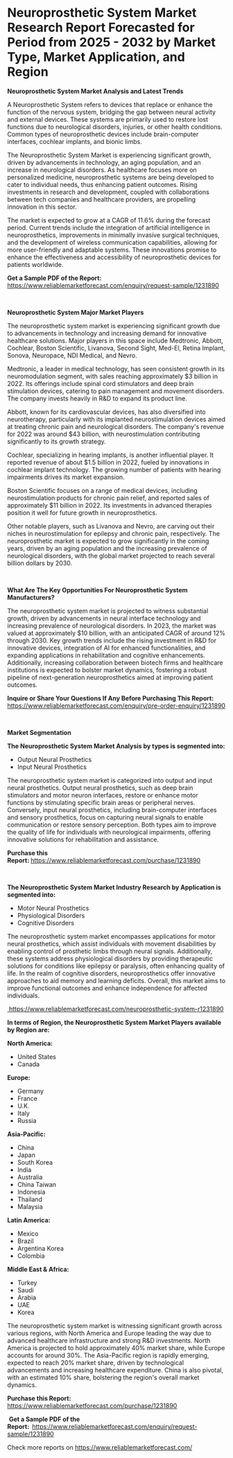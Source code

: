 <p><h1>Neuroprosthetic System Market Research Report Forecasted for Period from 2025 -  2032 by Market Type, Market Application, and Region</h1></p><p><strong>Neuroprosthetic System Market Analysis and Latest Trends</strong></p>
<p><p>A Neuroprosthetic System refers to devices that replace or enhance the function of the nervous system, bridging the gap between neural activity and external devices. These systems are primarily used to restore lost functions due to neurological disorders, injuries, or other health conditions. Common types of neuroprosthetic devices include brain-computer interfaces, cochlear implants, and bionic limbs.</p><p>The Neuroprosthetic System Market is experiencing significant growth, driven by advancements in technology, an aging population, and an increase in neurological disorders. As healthcare focuses more on personalized medicine, neuroprosthetic systems are being developed to cater to individual needs, thus enhancing patient outcomes. Rising investments in research and development, coupled with collaborations between tech companies and healthcare providers, are propelling innovation in this sector.</p><p>The market is expected to grow at a CAGR of 11.6% during the forecast period. Current trends include the integration of artificial intelligence in neuroprosthetics, improvements in minimally invasive surgical techniques, and the development of wireless communication capabilities, allowing for more user-friendly and adaptable systems. These innovations promise to enhance the effectiveness and accessibility of neuroprosthetic devices for patients worldwide.</p></p>
<p><strong>Get a Sample PDF of the Report:&nbsp;</strong> <a href="https://www.reliablemarketforecast.com/enquiry/request-sample/1231890?utm_campaign=2458&utm_medium=2&utm_source=Github&utm_content=ia&utm_term=04032025&utm_id=neuroprosthetic-system">https://www.reliablemarketforecast.com/enquiry/request-sample/1231890</a></p>
<p>&nbsp;</p>
<p><strong>Neuroprosthetic System Major Market Players</strong></p>
<p><p>The neuroprosthetic system market is experiencing significant growth due to advancements in technology and increasing demand for innovative healthcare solutions. Major players in this space include Medtronic, Abbott, Cochlear, Boston Scientific, Livanova, Second Sight, Med-El, Retina Implant, Sonova, Neuropace, NDI Medical, and Nevro.</p><p>Medtronic, a leader in medical technology, has seen consistent growth in its neuromodulation segment, with sales reaching approximately $3 billion in 2022. Its offerings include spinal cord stimulators and deep brain stimulation devices, catering to pain management and movement disorders. The company invests heavily in R&D to expand its product line.</p><p>Abbott, known for its cardiovascular devices, has also diversified into neurotherapy, particularly with its implanted neurostimulation devices aimed at treating chronic pain and neurological disorders. The company's revenue for 2022 was around $43 billion, with neurostimulation contributing significantly to its growth strategy.</p><p>Cochlear, specializing in hearing implants, is another influential player. It reported revenue of about $1.5 billion in 2022, fueled by innovations in cochlear implant technology. The growing number of patients with hearing impairments drives its market expansion.</p><p>Boston Scientific focuses on a range of medical devices, including neurostimulation products for chronic pain relief, and reported sales of approximately $11 billion in 2022. Its investments in advanced therapies position it well for future growth in neuroprosthetics.</p><p>Other notable players, such as Livanova and Nevro, are carving out their niches in neurostimulation for epilepsy and chronic pain, respectively. The neuroprosthetic market is expected to grow significantly in the coming years, driven by an aging population and the increasing prevalence of neurological disorders, with the global market projected to reach several billion dollars by 2030.</p></p>
<p>&nbsp;</p>
<p><strong>What Are The Key Opportunities For Neuroprosthetic System Manufacturers?</strong></p>
<p><p>The neuroprosthetic system market is projected to witness substantial growth, driven by advancements in neural interface technology and increasing prevalence of neurological disorders. In 2023, the market was valued at approximately $10 billion, with an anticipated CAGR of around 12% through 2030. Key growth trends include the rising investment in R&D for innovative devices, integration of AI for enhanced functionalities, and expanding applications in rehabilitation and cognitive enhancements. Additionally, increasing collaboration between biotech firms and healthcare institutions is expected to bolster market dynamics, fostering a robust pipeline of next-generation neuroprosthetics aimed at improving patient outcomes.</p></p>
<p><strong>Inquire or Share Your Questions If Any Before Purchasing This Report:</strong> <a href="https://www.reliablemarketforecast.com/enquiry/pre-order-enquiry/1231890?utm_campaign=2458&utm_medium=2&utm_source=Github&utm_content=ia&utm_term=04032025&utm_id=neuroprosthetic-system">https://www.reliablemarketforecast.com/enquiry/pre-order-enquiry/1231890</a></p>
<p>&nbsp;</p>
<p><strong>Market Segmentation</strong></p>
<p><strong>The Neuroprosthetic System Market Analysis by types is segmented into:</strong></p>
<p><ul><li>Output Neural Prosthetics</li><li>Input Neural Prosthetics</li></ul></p>
<p><p>The neuroprosthetic system market is categorized into output and input neural prosthetics. Output neural prosthetics, such as deep brain stimulators and motor neuron interfaces, restore or enhance motor functions by stimulating specific brain areas or peripheral nerves. Conversely, input neural prosthetics, including brain-computer interfaces and sensory prosthetics, focus on capturing neural signals to enable communication or restore sensory perception. Both types aim to improve the quality of life for individuals with neurological impairments, offering innovative solutions for rehabilitation and assistance.</p></p>
<p><strong>Purchase this Report:&nbsp;</strong><a href="https://www.reliablemarketforecast.com/purchase/1231890?utm_campaign=2458&utm_medium=2&utm_source=Github&utm_content=ia&utm_term=04032025&utm_id=neuroprosthetic-system">https://www.reliablemarketforecast.com/purchase/1231890</a></p>
<p>&nbsp;</p>
<p><strong>The Neuroprosthetic System Market Industry Research by Application is segmented into:</strong></p>
<p><ul><li>Motor Neural Prosthetics</li><li>Physiological Disorders</li><li>Cognitive Disorders</li></ul></p>
<p><p>The neuroprosthetic system market encompasses applications for motor neural prosthetics, which assist individuals with movement disabilities by enabling control of prosthetic limbs through neural signals. Additionally, these systems address physiological disorders by providing therapeutic solutions for conditions like epilepsy or paralysis, often enhancing quality of life. In the realm of cognitive disorders, neuroprosthetics offer innovative approaches to aid memory and learning deficits. Overall, this market aims to improve functional outcomes and enhance independence for affected individuals.</p></p>
<p><a href="https://www.reliablemarketforecast.com/neuroprosthetic-system-r1231890?utm_campaign=2458&utm_medium=2&utm_source=Github&utm_content=ia&utm_term=04032025&utm_id=neuroprosthetic-system">&nbsp;https://www.reliablemarketforecast.com/neuroprosthetic-system-r1231890</a></p>
<p><strong>In terms of Region, the Neuroprosthetic System Market Players available by Region are:</strong></p>
<p>
    <p> <strong> North America: </strong>
        <ul>
            <li>United States</li>
            <li>Canada</li>
        </ul>
        </p> 
    <p> <strong> Europe: </strong>
        <ul>
            <li>Germany</li>
            <li>France</li>
            <li>U.K.</li>
            <li>Italy</li>
            <li>Russia</li>
        </ul>
        </p> 
    <p> <strong> Asia-Pacific: </strong>
        <ul>
            <li>China</li>
            <li>Japan</li>
            <li>South Korea</li>
            <li>India</li>
            <li>Australia</li>
            <li>China Taiwan</li>
            <li>Indonesia</li>
            <li>Thailand</li>
            <li>Malaysia</li>
        </ul>
        </p> 
    <p> <strong> Latin America: </strong>
        <ul>
            <li>Mexico</li>
            <li>Brazil</li>
            <li>Argentina Korea</li>
            <li>Colombia</li>
        </ul>
        </p> 
    <p> <strong> Middle East & Africa: </strong>
        <ul>
            <li>Turkey</li>
            <li>Saudi</li>
            <li>Arabia</li>
            <li>UAE</li>
            <li>Korea</li>
        </ul>
    </p>
    </p>
<p><p>The neuroprosthetic system market is witnessing significant growth across various regions, with North America and Europe leading the way due to advanced healthcare infrastructure and strong R&D investments. North America is projected to hold approximately 40% market share, while Europe accounts for around 30%. The Asia-Pacific region is rapidly emerging, expected to reach 20% market share, driven by technological advancements and increasing healthcare expenditure. China is also pivotal, with an estimated 10% share, bolstering the region's overall market dynamics.</p></p>
<p><strong>Purchase this Report: </strong><a href="https://www.reliablemarketforecast.com/purchase/1231890?utm_campaign=2458&utm_medium=2&utm_source=Github&utm_content=ia&utm_term=04032025&utm_id=neuroprosthetic-system">https://www.reliablemarketforecast.com/purchase/1231890</a></p>
<p>&nbsp;<strong>Get a Sample PDF of the Report:&nbsp;&nbsp;</strong><a href="https://www.reliablemarketforecast.com/enquiry/request-sample/1231890?utm_campaign=2458&utm_medium=2&utm_source=Github&utm_content=ia&utm_term=04032025&utm_id=neuroprosthetic-system">https://www.reliablemarketforecast.com/enquiry/request-sample/1231890</a></p>
<p><strong></strong></p>
<p>Check more reports on <a href="https://www.reliablemarketforecast.com/?utm_campaign=2458&utm_medium=2&utm_source=Github&utm_content=ia&utm_term=04032025&utm_id=neuroprosthetic-system">https://www.reliablemarketforecast.com/</a></p>